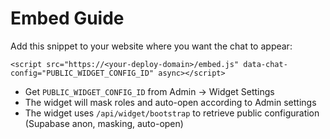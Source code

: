 # Embed Guide

Add this snippet to your website where you want the chat to appear:

```
<script src="https://<your-deploy-domain>/embed.js" data-chat-config="PUBLIC_WIDGET_CONFIG_ID" async></script>
```

- Get `PUBLIC_WIDGET_CONFIG_ID` from Admin → Widget Settings
- The widget will mask roles and auto-open according to Admin settings
- The widget uses `/api/widget/bootstrap` to retrieve public configuration (Supabase anon, masking, auto-open)


